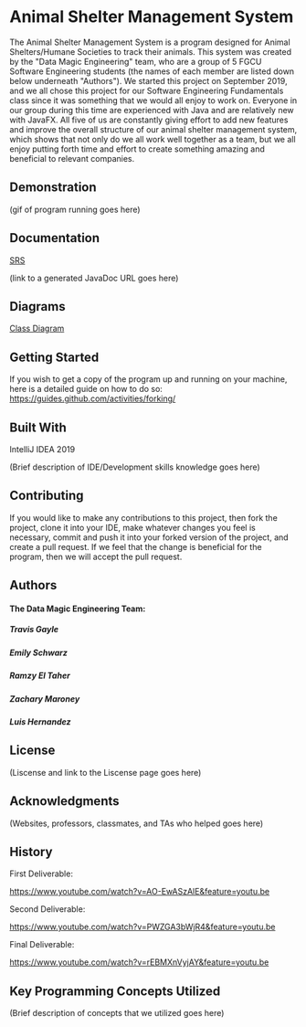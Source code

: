 # Animal Shelter Management System

The Animal Shelter Management System is a program designed for Animal Shelters/Humane Societies to track their animals. This system was created by the "Data Magic Engineering" team, who are a group of 5 FGCU Software Engineering students (the names of each member are listed down below underneath "Authors"). We started this project on September 2019, and we all chose this project for our Software Engineering Fundamentals class since it was something that we would all enjoy to work on. Everyone in our group during this time are experienced with Java and are relatively new with JavaFX. All five of us are constantly giving effort to add new features and improve the overall structure of our animal shelter management system, which shows that not only do we all work well together as a team, but we all enjoy putting forth time and effort to create something amazing and beneficial to relevant companies.


## Demonstration

(gif of program running goes here)

## Documentation

[SRS](documents/SRS.pdf)

(link to a generated JavaDoc URL goes here)

## Diagrams

[Class Diagram](documents/Class_Diagram.JPG)

## Getting Started

If you wish to get a copy of the program up and running on your machine, here is a detailed guide on how to do so: https://guides.github.com/activities/forking/

## Built With

IntelliJ IDEA 2019

(Brief description of IDE/Development skills knowledge goes here)

## Contributing

If you would like to make any contributions to this project, then fork the project, clone it into your IDE, make whatever changes you feel is necessary, commit and push it into your forked version of the project, and create a pull request. If we feel that the change is beneficial for the program, then we will accept the pull request.

## Authors

#### The Data Magic Engineering Team: 

##### Travis Gayle

##### Emily Schwarz

##### Ramzy El Taher

##### Zachary Maroney

##### Luis Hernandez


## License

(Liscense and link to the Liscense page goes here)

## Acknowledgments

(Websites, professors, classmates, and TAs who helped goes here)

## History

First Deliverable:

https://www.youtube.com/watch?v=AO-EwASzAlE&feature=youtu.be

Second Deliverable:

https://www.youtube.com/watch?v=PWZGA3bWjR4&feature=youtu.be

Final Deliverable:

https://www.youtube.com/watch?v=rEBMXnVyjAY&feature=youtu.be

## Key Programming Concepts Utilized

(Brief description of concepts that we utilized goes here)
